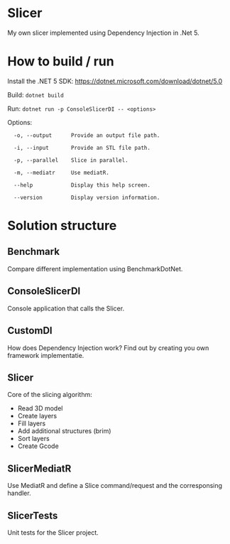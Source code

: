 # Slicer
My own slicer implemented using Dependency Injection in .Net 5.

# How to build / run
Install the .NET 5 SDK: https://dotnet.microsoft.com/download/dotnet/5.0

Build:
```dotnet build```

Run:
```dotnet run -p ConsoleSlicerDI -- <options>```

Options:
```
  -o, --output      Provide an output file path.

  -i, --input       Provide an STL file path.

  -p, --parallel    Slice in parallel.

  -m, --mediatr     Use mediatR.

  --help            Display this help screen.

  --version         Display version information.
```
# Solution structure

## Benchmark
Compare different implementation using BenchmarkDotNet.

## ConsoleSlicerDI
Console application that calls the Slicer.

## CustomDI
How does Dependency Injection work? Find out by creating you own framework implementatie.

## Slicer
Core of the slicing algorithm:
- Read 3D model
- Create layers
- Fill layers
- Add additional structures (brim)
- Sort layers
- Create Gcode

## SlicerMediatR
Use MediatR and define a Slice command/request and the corresponsing handler.

## SlicerTests
Unit tests for the Slicer project.
